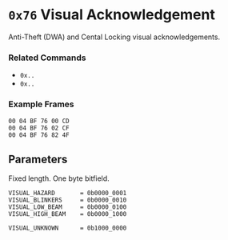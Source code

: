 # `0x76` Visual Acknowledgement

Anti-Theft (DWA) and Cental Locking visual acknowledgements.

### Related Commands

- `0x..`
- `0x..`

### Example Frames

    00 04 BF 76 00 CD
    00 04 BF 76 02 CF
    00 04 BF 76 82 4F

## Parameters

Fixed length. One byte bitfield.

    VISUAL_HAZARD       = 0b0000_0001
    VISUAL_BLINKERS     = 0b0000_0010
    VISUAL_LOW_BEAM     = 0b0000_0100
    VISUAL_HIGH_BEAM    = 0b0000_1000
    
    VISUAL_UNKNOWN      = 0b1000_0000